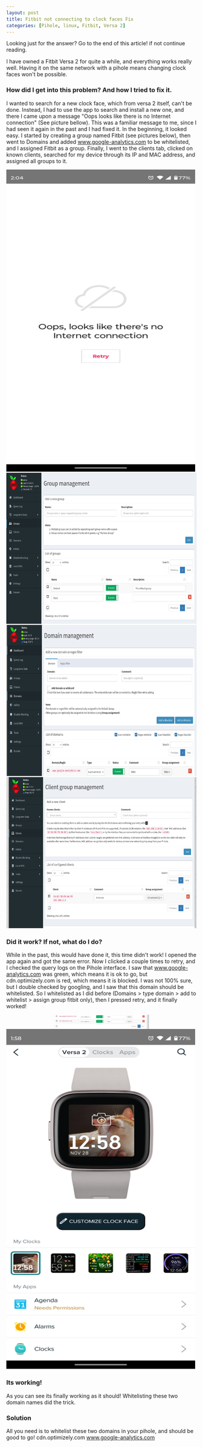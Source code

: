 ```yaml
---
layout: post
title: Fitbit not connecting to clock faces Fix
categories: [Pihole, linux, Fitbit, Versa 2]
---
```



Looking just for the answer? Go to the end of this article! if not continue reading.

I have owned a Fitbit Versa 2 for quite a while, and everything works really well. Having it on the same network with a pihole means changing clock faces won't be possible.

### How did I get into this problem? And how I tried to fix it.
I wanted to search for a new clock face, which from versa 2 itself, can't be done. Instead, I had to use the app to search and install a new one, and there I came upon a message "Oops looks like there is no Internet connection" (See picture bellow). This was a familiar message to me, since I had seen it again in the past and I had fixed it.
In the beginning, it looked easy. I started by creating a group named Fitbit (see pictures below), then went to Domains and added www.google-analytics.com to be whitelisted, and I assigned Fitbit as a group. Finally, I went to the clients tab, clicked on known clients, searched for my device through its IP and MAC address, and assigned all groups to it.

<img src="../images/fitbit5.png" alt="error" class="center" style="width:500px;height:800px;"> 
<img src="../images/fitbit1.png" alt="groups" class="center" style="width:800px;height:400px;"> 
<img src="../images/fitbit2.png" alt="domain" class="center" style="width:800px;height:400px;"> 
<img src="../images/fitbit3.png" alt="clients" class="center" style="width:800px;height:400px;"> 




### Did it work? If not, what do I do?
While in the past, this would have done it, this time didn't work!
I opened the app again and got the same error. Now I clicked a couple times to retry, and I checked the query logs on the Pihole interface. I saw that www.google-analytics.com was green, which means it is ok to go, but cdn.optimizely.com is red, which means it is blocked. I was not 100% sure, but I double checked by googling, and I saw that this domain should be whitelisted. So I whitelisted as I did before (Domains > type domain > add to whitelist > assign group fitbit only), then I pressed retry, and it finally worked!

<img src="../images/fitbit4.png" alt="second client" class="center" style="display: block; margin-left: auto; margin-right: auto;  width: 50%;"> 
<img src="../images/fitbit6.png" alt="clock interface" class="center" style="width:500px;height:900px;"> 

### Its working!
As you can see its finally working as it should! 
Whitelisting these two domain names did the trick.


### Solution
All you need is to whitelist these two domains in your pihole, and should be good to go!
cdn.optimizely.com
www.google-analytics.com
